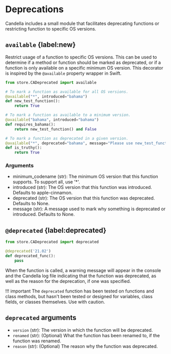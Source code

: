 # Deprecations

Candella includes a small module that facilitates deprecating functions or restricting function to specific OS versions.

## `available` {label:new}
Restrict usage of a function to specific OS versions. This can be used to determine if a method or function should be marked as deprecated, or if a function is only available on a specific minimum OS version. This decorator is inspired by the `@available` property wrapper in Swift.

```py
from store.CADeprecated import available

# To mark a function as available for all OS versions.
@available("*", introduced="bahama")
def new_test_function():
    return True

# To mark a function as available to a minimum version.
@available("bahama", introduced="bahama")
def requires_bahama():
    return new_test_function() and False

# To mark a function as deprecated in a given version.
@available("*", deprecated="bahama", message="Please use new_test_function instead.")
def is_truthy():
    return True
```

### Arguments
- minimum_codename (str): The minimum OS version that this function supports. To support all, use '*'.
- introduced (str): The OS version that this function was introduced. Defaults to apple-cinnamon.
- deprecated (str): The OS version that this function was deprecated. Defaults to None.
- message (str): A message used to mark why something is deprecated or introduced. Defaults to None.

## `@deprecated` {label:deprecated}

```py
from store.CADeprecated import deprecated

@deprecated('21.02')
def deprecated_func():
    pass

```

When the function is called, a warning message will appear in the console and the Candella log file indicating that the function was deprecated, as well as the reason for the deprecation, if one was specified.

!!! important
    The `deprecated` function has been tested on functions and class methods, but hasn't been tested or designed for variables, class fields, or classes themselves. Use with caution.

## `deprecated` arguments

- `version` (str): The version in which the function will be deprecated.
- `renamed` (str): (Optional) What the function has been renamed to, if the function was renamed.
- `reason` (str): (Optional) The reason why the function was deprecated.